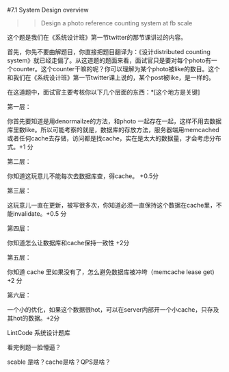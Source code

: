 #7.1 System Design overview



>> Design a photo reference counting system at fb scale


这个题是我们在《系统设计班》第一节twitter的那节课讲过的内容。

首先，你先不要曲解题目，你直接把题目翻译为：《设计distributed counting system》就已经走偏了。从这道题的题面来看，面试官只是要对每个photo有一个counter。这个counter干嘛的呢？你可以理解为某个photo被like的数目。这个和我们在《系统设计班》第一节twitter课上说的，某个post被like，是一样的。

在这道题中，面试官主要考核你以下几个层面的东西：*[这个地方是关键]



第一层：



你首先要知道是用denormailze的方法，和photo 一起存在一起，这样不用去数据库里数like。所以可能考察的就是，数据库的存放方法，服务器端用memcached或者任何cache去存储，访问都是找cache，实在是太大的数据量，才会考虑分布式。+1 分



第二层：



你知道这玩意儿不能每次去数据库查，得cache。 +0.5分



第三层：



这玩意儿一直在更新，被写很多次，你知道必须一直保持这个数据在cache里，不能invalidate。+0.5 分



第四层：



你知道怎么让数据库和cache保持一致性 +2分



第五层：



你知道 cache 里如果没有了，怎么避免数据库被冲垮（memcache lease get) +2 分



第六层：



一个小的优化，如果这个数据很hot，可以在server内部开一个小cache，只存及其hot的数据。+2分






LintCode 系统设计题库



看完例题一脸懵逼？

scable 是啥？cache是啥？QPS是啥？

